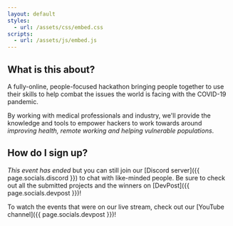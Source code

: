 ```yaml
---
layout: default
styles:
  - url: /assets/css/embed.css
scripts:
  - url: /assets/js/embed.js
---
```


## What is this about?

A fully-online, people-focused hackathon bringing people together to use their skills to help combat the issues the world is facing with the COVID-19 pandemic.

By working with medical professionals and industry, we'll provide the knowledge and tools to empower hackers to work towards around *improving health, remote working and helping vulnerable populations*.

## How do I sign up?

*This event has ended* but you can still join our [Discord server]({{ page.socials.discord }}) to chat with like-minded people. Be sure to check out all the submitted projects and the winners on [DevPost]({{ page.socials.devpost }})!

To watch the events that were on our live stream, check out our [YouTube channel]({{ page.socials.devpost }})!
